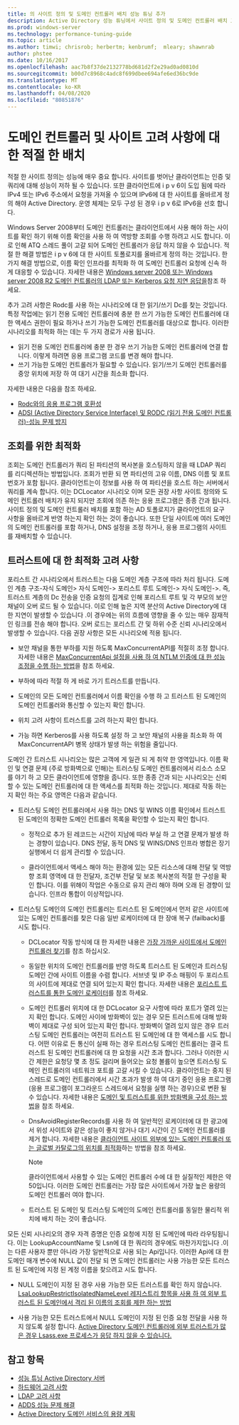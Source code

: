```yaml
---
title: 의 사이트 정의 및 도메인 컨트롤러 배치 성능 튜닝 추가
description: Active Directory 성능 튜닝에서 사이트 정의 및 도메인 컨트롤러 배치 고려 사항
ms.prod: windows-server
ms.technology: performance-tuning-guide
ms.topic: article
ms.author: timwi; chrisrob; herbertm; kenbrumf;  mleary; shawnrab
author: phstee
ms.date: 10/16/2017
ms.openlocfilehash: aac7b8f37de2132778bd681d2f2e29ad0ad0810d
ms.sourcegitcommit: b00d7c8968c4adc8f699dbee694afe6ed36bc9de
ms.translationtype: MT
ms.contentlocale: ko-KR
ms.lasthandoff: 04/08/2020
ms.locfileid: "80851876"
---
```

# <a name="proper-placement-of-domain-controllers-and-site-considerations"></a>도메인 컨트롤러 및 사이트 고려 사항에 대 한 적절 한 배치

적절 한 사이트 정의는 성능에 매우 중요 합니다. 사이트를 벗어난 클라이언트는 인증 및 쿼리에 대해 성능이 저하 될 수 있습니다. 또한 클라이언트에 i p v 6이 도입 됨에 따라 IPv4 또는 IPv6 주소에서 요청을 가져올 수 있으며 IPv6에 대 한 사이트를 올바르게 정의 해야 Active Directory. 운영 체제는 모두 구성 된 경우 i p v 6로 IPv6을 선호 합니다.

Windows Server 2008부터 도메인 컨트롤러는 클라이언트에서 사용 해야 하는 사이트를 확인 하기 위해 이름 확인을 사용 하 여 역방향 조회를 수행 하려고 시도 합니다. 이로 인해 ATQ 스레드 풀이 고갈 되어 도메인 컨트롤러가 응답 하지 않을 수 있습니다. 적절 한 해결 방법은 i p v 6에 대 한 사이트 토폴로지를 올바르게 정의 하는 것입니다. 한 가지 해결 방법으로, 이름 확인 인프라를 최적화 하 여 도메인 컨트롤러 요청에 신속 하 게 대응할 수 있습니다. 자세한 내용은 [Windows server 2008 또는 Windows server 2008 R2 도메인 컨트롤러의 LDAP 또는 Kerberos 요청 지연 응답을](https://support.microsoft.com/kb/2668820)참조 하세요.

추가 고려 사항은 Rodc를 사용 하는 시나리오에 대 한 읽기/쓰기 Dc를 찾는 것입니다.  특정 작업에는 읽기 전용 도메인 컨트롤러에 충분 한 쓰기 가능한 도메인 컨트롤러에 대 한 액세스 권한이 필요 하거나 쓰기 가능한 도메인 컨트롤러를 대상으로 합니다.  이러한 시나리오를 최적화 하는 데는 두 가지 경로가 사용 됩니다.
-   읽기 전용 도메인 컨트롤러에 충분 한 경우 쓰기 가능한 도메인 컨트롤러에 연결 합니다.  이렇게 하려면 응용 프로그램 코드를 변경 해야 합니다.
-   쓰기 가능한 도메인 컨트롤러가 필요할 수 있습니다.  읽기/쓰기 도메인 컨트롤러를 중앙 위치에 저장 하 여 대기 시간을 최소화 합니다.

자세한 내용은 다음을 참조 하세요.
-   [Rodc와의 응용 프로그램 호환성](https://technet.microsoft.com/library/cc772597.aspx)
-   [ADSI (Active Directory Service Interface) 및 RODC (읽기 전용 도메인 컨트롤러)-성능 문제 방지](https://blogs.technet.microsoft.com/fieldcoding/2012/06/24/active-directory-service-interface-adsi-and-the-read-only-domain-controller-rodc-avoiding-performance-issues/)

## <a name="optimize-for-referrals"></a>조회를 위한 최적화

조회는 도메인 컨트롤러가 쿼리 된 파티션의 복사본을 호스팅하지 않을 때 LDAP 쿼리를 리디렉션하는 방법입니다. 조회가 반환 되 면 파티션의 고유 이름, DNS 이름 및 포트 번호가 포함 됩니다. 클라이언트는이 정보를 사용 하 여 파티션을 호스트 하는 서버에서 쿼리를 계속 합니다. 이는 DCLocator 시나리오 이며 모든 권장 사항 사이트 정의와 도메인 컨트롤러 배치가 유지 되지만 조회에 의존 하는 응용 프로그램은 종종 간과 됩니다. 사이트 정의 및 도메인 컨트롤러 배치를 포함 하는 AD 토폴로지가 클라이언트의 요구 사항을 올바르게 반영 하는지 확인 하는 것이 좋습니다. 또한 단일 사이트에 여러 도메인의 도메인 컨트롤러를 포함 하거나, DNS 설정을 조정 하거나, 응용 프로그램의 사이트를 재배치할 수 있습니다.

## <a name="optimization-considerations-for-trusts"></a>트러스트에 대 한 최적화 고려 사항

포리스트 간 시나리오에서 트러스트는 다음 도메인 계층 구조에 따라 처리 됩니다. 도메인 계층 구조-자식 도메인&gt; 자식 도메인-&gt; 포리스트 루트 도메인-&gt; 자식 도메인-&gt;. 즉, 트러스트 계층의 Dc 전송을 인증 요청의 집계로 인해 포리스트 루트 및 각 부모의 보안 채널이 오버 로드 될 수 있습니다. 이로 인해 높은 지역 분산의 Active Directory에 대 한 지연이 발생할 수 있습니다 .이 경우에는 위의 흐름에 영향을 줄 수 있는 매우 잠재적인 링크를 전송 해야 합니다. 오버 로드는 포리스트 간 및 하위 수준 신뢰 시나리오에서 발생할 수 있습니다. 다음 권장 사항은 모든 시나리오에 적용 됩니다.

-   보안 채널을 통한 부하를 지원 하도록 MaxConcurrentAPI를 적절히 조정 합니다. 자세한 내용은 [MaxConcurrentApi 설정을 사용 하 여 NTLM 인증에 대 한 성능 조정을 수행 하는 방법](https://support.microsoft.com/kb/2688798/EN-US)을 참조 하세요.

-   부하에 따라 적절 하 게 바로 가기 트러스트를 만듭니다.

-   도메인의 모든 도메인 컨트롤러에서 이름 확인을 수행 하 고 트러스트 된 도메인의 도메인 컨트롤러와 통신할 수 있는지 확인 합니다.

-   위치 고려 사항이 트러스트를 고려 하는지 확인 합니다.

-   가능 하면 Kerberos를 사용 하도록 설정 하 고 보안 채널의 사용을 최소화 하 여 MaxConcurrentAPI 병목 상태가 발생 하는 위험을 줄입니다.

도메인 간 트러스트 시나리오는 많은 고객에 게 일관 되 게 취약 한 영역입니다. 이름 확인 및 연결 문제 (주로 방화벽으로 인해)는 트러스팅 도메인 컨트롤러에서 리소스 소모를 야기 하 고 모든 클라이언트에 영향을 줍니다. 또한 종종 간과 되는 시나리오는 신뢰할 수 있는 도메인 컨트롤러에 대 한 액세스를 최적화 하는 것입니다. 제대로 작동 하는지 확인 하는 주요 영역은 다음과 같습니다.

-   트러스팅 도메인 컨트롤러에서 사용 하는 DNS 및 WINS 이름 확인에서 트러스트 된 도메인의 정확한 도메인 컨트롤러 목록을 확인할 수 있는지 확인 합니다.

    -   정적으로 추가 된 레코드는 시간이 지남에 따라 부실 하 고 연결 문제가 발생 하는 경향이 있습니다. DNS 전달, 동적 DNS 및 WINS/DNS 인프라 병합은 장기 실행에서 더 쉽게 관리할 수 있습니다.

    -   클라이언트에서 액세스 해야 하는 환경에 있는 모든 리소스에 대해 전달 및 역방향 조회 영역에 대 한 전달자, 조건부 전달 및 보조 복사본의 적절 한 구성을 확인 합니다. 이를 위해이 작업은 수동으로 유지 관리 해야 하며 오래 된 경향이 있습니다. 인프라 통합이 이상적입니다.

-   트러스팅 도메인의 도메인 컨트롤러는 트러스트 된 도메인에서 먼저 같은 사이트에 있는 도메인 컨트롤러를 찾은 다음 일반 로케이터에 대 한 장애 복구 (failback)를 시도 합니다.

    -   DCLocator 작동 방식에 대 한 자세한 내용은 [가장 가까운 사이트에서 도메인 컨트롤러 찾기](https://technet.microsoft.com/library/cc978016.aspx)를 참조 하십시오.

    -   동일한 위치의 도메인 컨트롤러를 반영 하도록 트러스트 된 도메인과 트러스팅 도메인 간에 사이트 이름을 수렴 합니다. 서브넷 및 IP 주소 매핑이 두 포리스트의 사이트에 제대로 연결 되어 있는지 확인 합니다. 자세한 내용은 [포리스트 트러스트를 통한 도메인 로케이터](https://blogs.technet.com/b/askds/archive/2008/09/24/domain-locator-across-a-forest-trust.aspx)를 참조 하세요.

    -   도메인 컨트롤러 위치에 대 한 DCLocator 요구 사항에 따라 포트가 열려 있는지 확인 합니다. 도메인 사이에 방화벽이 있는 경우 모든 트러스트에 대해 방화벽이 제대로 구성 되어 있는지 확인 합니다. 방화벽이 열려 있지 않은 경우 트러스팅 도메인 컨트롤러는 여전히 트러스트 된 도메인에 대 한 액세스를 시도 합니다. 어떤 이유로 든 통신이 실패 하는 경우 트러스팅 도메인 컨트롤러는 결국 트러스트 된 도메인 컨트롤러에 대 한 요청을 시간 초과 합니다. 그러나 이러한 시간 제한은 요청당 몇 초 정도 걸리며 들어오는 요청 볼륨이 높으면 트러스팅 도메인 컨트롤러의 네트워크 포트를 고갈 시킬 수 있습니다. 클라이언트는 중지 된 스레드로 도메인 컨트롤러에서 시간 초과가 발생 하 여 대기 중인 응용 프로그램 (응용 프로그램이 포그라운드 스레드에서 요청을 실행 하는 경우)으로 변환 될 수 있습니다. 자세한 내용은 [도메인 및 트러스트를 위한 방화벽을 구성 하는 방법](https://support.microsoft.com/kb/179442)을 참조 하세요.

    -   DnsAvoidRegisterRecords를 사용 하 여 일반적인 로케이터에 대 한 광고에서 위성 사이트와 같은 성능이 좋지 않거나 대기 시간이 긴 도메인 컨트롤러를 제거 합니다. 자세한 내용은 [클라이언트 사이트 외부에 있는 도메인 컨트롤러 또는 글로벌 카탈로그의 위치를 최적화](https://support.microsoft.com/kb/306602)하는 방법을 참조 하세요.

        > [!NOTE]
        > 클라이언트에서 사용할 수 있는 도메인 컨트롤러 수에 대 한 실질적인 제한은 약 50입니다. 이러한 도메인 컨트롤러는 가장 많은 사이트에서 가장 높은 용량의 도메인 컨트롤러 여야 합니다.

    
    -  트러스트 된 도메인 및 트러스팅 도메인의 도메인 컨트롤러를 동일한 물리적 위치에 배치 하는 것이 좋습니다.

모든 신뢰 시나리오의 경우 자격 증명은 인증 요청에 지정 된 도메인에 따라 라우팅됩니다. 이는 LookupAccountName 및 Lsn에 대 한 쿼리의 경우에도 마찬가지입니다 .이는 다른 사용자 뿐만 아니라 가장 일반적으로 사용 되는 Api입니다. 이러한 Api에 대 한 도메인 매개 변수에 NULL 값이 전달 되 면 도메인 컨트롤러는 사용 가능한 모든 트러스트 된 도메인에 지정 된 계정 이름을 찾으려고 시도 합니다.

-   NULL 도메인이 지정 된 경우 사용 가능한 모든 트러스트를 확인 하지 않습니다. [LsaLookupRestrictIsolatedNameLevel 레지스트리 항목을 사용 하 여 외부 트러스트 된 도메인에서 격리 된 이름의 조회를 제한 하는 방법](https://support.microsoft.com/kb/818024)

-   사용 가능한 모든 트러스트에서 NULL 도메인이 지정 된 인증 요청 전달을 사용 하지 않도록 설정 합니다. [Active Directory 도메인 컨트롤러에 외부 트러스트가 많은 경우 Lsass.exe 프로세스가 응답 하지 않을 수 있습니다.](https://support.microsoft.com/kb/923241/EN-US)

## <a name="see-also"></a>참고 항목
- [성능 튜닝 Active Directory 서버](index.md)
- [하드웨어 고려 사항](hardware-considerations.md)
- [LDAP 고려 사항](ldap-considerations.md)
- [ADDS 성능 문제 해결](troubleshoot.md) 
- [Active Directory 도메인 서비스의 용량 계획](https://go.microsoft.com/fwlink/?LinkId=324566)